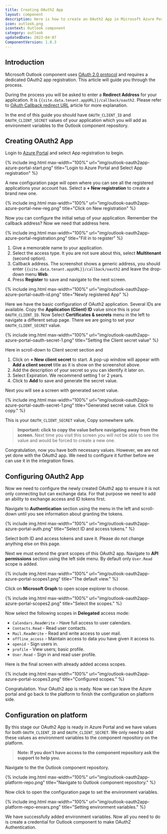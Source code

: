 ```yaml
---
title: Creating OAuth2 App
layout: component
description: Here is how to create an OAuth2 App in Microsoft Azure Portal.
icon: outlook.png
icontext: Outlook component
category: outlook
updatedDate: 2023-04-07
ComponentVersion: 1.0.3
---
```


## Introduction

Microsoft Outlook component uses [OAuth 2.0 protocol](https://docs.microsoft.com/en-us/azure/active-directory/develop/active-directory-v2-protocols) and requires a dedicated OAuth2 app registration. This
article will guide you through the process.

During the process you will be asked to enter a **Redirect Address** for your application.
It is `{{site.data.tenant.appURL}}/callback/oauth2`. Please refer to
[OAuth Callback redirect URL](/guides/oauth-callback-redirect-url) article for
more explanation.

In the end of this guide you should have `OAUTH_CLIENT_ID` and `OAUTH_CLIENT_SECRET`
values of your application which you will add as environment variables to the Outlook
component repository.


## Creating OAuth2 App

Login to [Azure Portal](https://portal.azure.com) and select App registration to begin.

{% include img.html max-width="100%" url="img/outlook-oauth2app-azure-portal-start.png" title="Login to Azure Portal and Select App registration" %}

A new configuration page will open where you can see all the registered applications
your account has. Select a **+ New registration** to create a brand new one.

{% include img.html max-width="100%" url="img/outlook-oauth2app-azure-portal-new-reg.png" title="Click on New registration" %}

Now you can configure the initial setup of your application. Remember the callback
address? Now we need that address here.

{% include img.html max-width="100%" url="img/outlook-oauth2app-azure-portal-registration.png" title="Fill in to register" %}

1.  Give a memorable name to your application.
2.  Select the access type. It you are not sure about this, select **Multitenant** (second option).
3.  Callback address. The screenshot shows a generic address, you should enter `{{site.data.tenant.appURL}}/callback/oauth2` and leave the drop-down menu **Web**.
4.   Press **Register** to save and navigate to the next screen.

{% include img.html max-width="100%" url="img/outlook-oauth2app-azure-portal-oauth-id.png" title="Newly registered App" %}

Here we have the basic configuration of OAuth2 application. Several IDs are available.
Copy the **Application (Client) ID** value since this is your `OAUTH_CLIENT_ID`.
Now Select **Certificates & secrets** menu in the left to navigate a different setup
page. There we are going to set your `OAUTH_CLIENT_SECRET` value.

{% include img.html max-width="100%" url="img/outlook-oauth2app-azure-portal-oauth-secret-1.png" title="Setting the Client secret value" %}

Here in scroll-down to Client secret section and

1.  Click on **+ New client secret** to start. A pop-up window will appear with **Add a client secret** title as it is show on the screenshot above.
2.  Add the description of your secret so you can identify it later on.
3.  Select Expiration. We recommend setting 1 or 2 years.
4.  Click to **Add** to save and generate the secret value.

Next you will see a screen with generated secret value.

{% include img.html max-width="100%" url="img/outlook-oauth2app-azure-portal-oauth-secret-1.png" title="Generated secret value. Click to copy." %}

This is your `OAUTH_CLIENT_SECRET` value, Copy somewhere safe.

> **Important: click to copy the value before navigating away from the screen.** Next time you visit this screen you will not be able to see the value and would be forced to create a new one.

Congratulation, now you have both necessary values. However, we are not yet done
with the OAuth2 app. We need to configure it further before we can use it in the
integration flows.

## Configuring OAuth2 App

Now we need to configure the newly created OAuth2 app to ensure it is not only
connecting but can exchange data. For that purpose we need to add an ability to
exchange access and ID tokens first.

Navigate to **Authentication** section using the menu in the left and scroll-down
until you see information about granting the tokens.

{% include img.html max-width="100%" url="img/outlook-oauth2app-azure-portal-auth.png" title="Select ID and access tokens." %}

Select both ID and access tokens and save it. Please do not change anything else
on this page.

Next we must extend the grant scopes of this OAuth2 app. Navigate to
**API permissions** section using the left side menu. By default only `User.Read`
scope is added.

{% include img.html max-width="100%" url="img/outlook-oauth2app-azure-portal-scopes1.png" title="The default view." %}

Click on **Microsoft Graph** to open scope explorer to choose.

{% include img.html max-width="100%" url="img/outlook-oauth2app-azure-portal-scopes2.png" title="Select the scopes." %}

Now select the following scopes in **Delegated** access mode:

*   `Calendars.ReadWrite` - Have full access to user calendars.
*   `Contacts.Read` - Read user contacts.
*   `Mail.ReadWrite` - Read and write access to user mail.
*   `offline_access` - Maintain access to data you have given it access to.
*   `openid` - Sign users in.
*   `profile` - View users; basic profile.
*   `User.Read` - Sign in and read user profile.

Here is the final screen with already added access scopes.

{% include img.html max-width="100%" url="img/outlook-oauth2app-azure-portal-scopes3.png" title="Configured scopes." %}

Congratulation. Your OAuth2 app is ready. Now we can leave the Azure portal and go
back to the platform to finish the configuration on platform side.

## Configuration on platform

By this stage our OAuth2 App is ready in Azure Portal and we have values for both
`OAUTH_CLIENT_ID` and `OAUTH_CLIENT_SECRET`. We only need to add these values as
environment variables to the component repository on the platform.

> **Note: If you don't have access to the component repository ask the support to help you.**

Navigate to the the Outlook component repository.

{% include img.html max-width="100%" url="img/outlook-oauth2app-platform-repo.png" title="Navigate to Outlook component repository." %}

Now click to open the configuration page to set the environment variables.

{% include img.html max-width="100%" url="img/outlook-oauth2app-platform-repo-envars.png" title="Setting environment variables." %}

We have successfully added environment variables. Now all you need to do is create
a credential for Outlook component to make OAuth2 Authentication.
